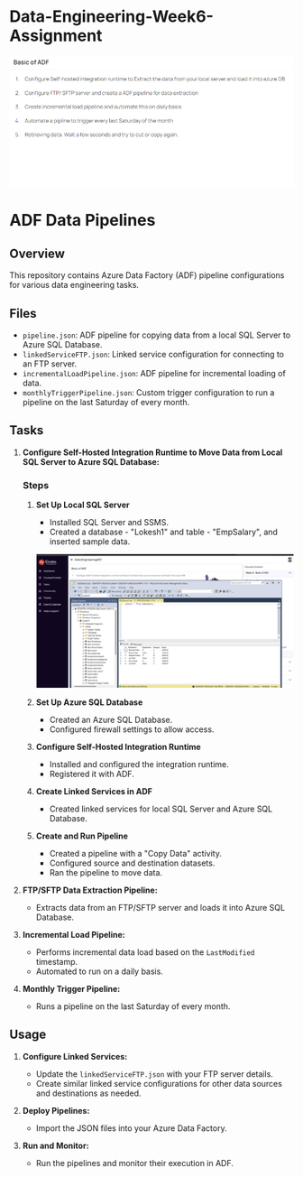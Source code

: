 # Data-Engineering-Week6-Assignment


![Assignment](./images/Assignment.png)


# ADF Data Pipelines

## Overview
This repository contains Azure Data Factory (ADF) pipeline configurations for various data engineering tasks.

## Files
- `pipeline.json`: ADF pipeline for copying data from a local SQL Server to Azure SQL Database.
- `linkedServiceFTP.json`: Linked service configuration for connecting to an FTP server.
- `incrementalLoadPipeline.json`: ADF pipeline for incremental loading of data.
- `monthlyTriggerPipeline.json`: Custom trigger configuration to run a pipeline on the last Saturday of every month.

## Tasks
1. **Configure Self-Hosted Integration Runtime to Move Data from Local SQL Server to Azure SQL Database:**
    ### Steps
    1. **Set Up Local SQL Server**
       - Installed SQL Server and SSMS.
       - Created a database - "Lokesh1" and table - "EmpSalary", and    inserted sample data.

       ![SQL ssms](./images/SQLData.png)



    2. **Set Up Azure SQL Database**
       - Created an Azure SQL Database.
       - Configured firewall settings to allow access.

    3. **Configure Self-Hosted Integration Runtime**
       - Installed and configured the integration runtime.
       - Registered it with ADF.

    4. **Create Linked Services in ADF**
       - Created linked services for local SQL Server and Azure SQL Database.

    5. **Create and Run Pipeline**
       - Created a pipeline with a "Copy Data" activity.
       - Configured source and destination datasets.
       - Ran the pipeline to move data.

2. **FTP/SFTP Data Extraction Pipeline:**
   - Extracts data from an FTP/SFTP server and loads it into Azure SQL Database.

3. **Incremental Load Pipeline:**
   - Performs incremental data load based on the `LastModified` timestamp.
   - Automated to run on a daily basis.

4. **Monthly Trigger Pipeline:**
   - Runs a pipeline on the last Saturday of every month.

## Usage
1. **Configure Linked Services:**
   - Update the `linkedServiceFTP.json` with your FTP server details.
   - Create similar linked service configurations for other data sources and destinations as needed.

2. **Deploy Pipelines:**
   - Import the JSON files into your Azure Data Factory.

3. **Run and Monitor:**
   - Run the pipelines and monitor their execution in ADF.





